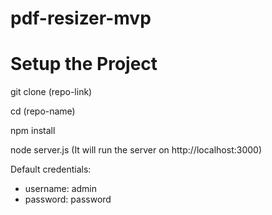 # pdf-resizer-mvp

# Setup the Project

 git clone (repo-link)
 
 cd (repo-name)

 npm install

 node server.js (It will run the server on http://localhost:3000)

 Default credentials:
  - username: admin
  - password: password
